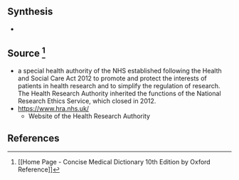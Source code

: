 ## Synthesis
- 
## Source [^1]
- a special health authority of the NHS established following the Health and Social Care Act 2012 to promote and protect the interests of patients in health research and to simplify the regulation of research. The Health Research Authority inherited the functions of the National Research Ethics Service, which closed in 2012.
- https://www.hra.nhs.uk/
	- Website of the Health Research Authority
## References

[^1]: [[Home Page - Concise Medical Dictionary 10th Edition by Oxford Reference]]